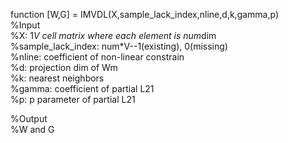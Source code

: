 function [W,G] = IMVDL(X,sample_lack_index,nline,d,k,gamma,p)  
%Input  
%X: 1*V cell matrix where each element is num*dim  
%sample_lack_index: num*V--1(existing), 0(missing)  
%nline: coefficient of non-linear constrain  
%d: projection dim of Wm  
%k: nearest neighbors  
%gamma: coefficient of partial L21  
%p: p parameter of partial L21  

%Output  
%W and G  
